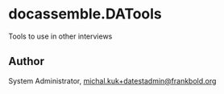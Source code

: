 # docassemble.DATools

Tools to use in other interviews

## Author

System Administrator, michal.kuk+datestadmin@frankbold.org

